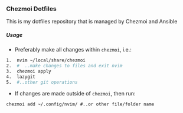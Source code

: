 ### Chezmoi Dotfiles

This is my dotfiles repository that is managed by Chezmoi and Ansible

##### Usage

- Preferably make all changes within `chezmoi`, i.e.:
```bash
1.  nvim ~/local/share/chezmoi
2.  #  ..make changes to files and exit nvim
3.  chezmoi apply
4.  lazygit
5.  #..other git operations
```

- If changes are made outside of `chezmoi`, then run:
```
chezmoi add ~/.config/nvim/ #..or other file/folder name
```


